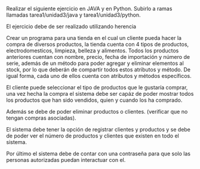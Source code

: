 Realizar el siguiente ejercicio en JAVA y en Python. Subirlo a ramas llamadas tarea1/unidad3/java y tarea1/unidad3/python.

El ejercicio debe de ser realizado utilizando herencia

Crear un programa para una tienda en el cual un cliente pueda hacer la compra de diversos productos, la tienda cuenta con 4 tipos de productos, electrodomesticos, limpieza, belleza y alimentos.
Todos los productos anteriores cuentan con nombre, precio, fecha de importación y número de serie, además de un método para poder agregar y eliminar elementos al stock, por lo que deberán de compartir todos estos atributos y método. De igual forma, cada uno de ellos cuenta con atributos y métodos específicos.

El cliente puede seleccionar el tipo de productos que le gustaría comprar, una vez hecha la compra el sistema debe ser capáz de poder mostrar todos los productos que han sido vendidos, quien y cuando los ha comprado.

Además se debe de poder eliminar productos o clientes. (verificar que no tengan compras asociadas).

El sistema debe tener la opción de registrar clientes y productos y se debe de poder ver el número de productos y clientes que existen en todo el sistema.

Por último el sistema debe de contar con una contraseña para que solo las personas autorizadas puedan interactuar con el.